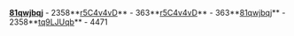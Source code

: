 **[81qwjbqj](/data/81qwjbqj.txt)** - 2358**[r5C4v4vD](/data/r5C4v4vD.txt)** - 363**[r5C4v4vD](/data/r5C4v4vD.txt)** - 363**[81qwjbqj](/data/81qwjbqj.txt)** - 2358**[tq9LJUqb](/data/tq9LJUqb.txt)** - 4471